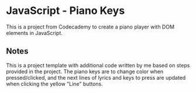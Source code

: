 # JavaScript - Piano Keys

This is a project from Codecademy to create a piano player with DOM elements in JavaScript.

## Notes

This is a project template with additional code written by me based on steps provided in the project. The piano keys are to change color when pressed/clicked, and the next lines of lyrics and keys to press are updated when clicking the yellow "Line" buttons.